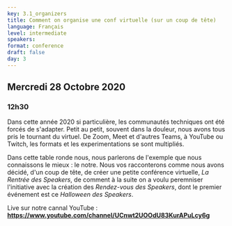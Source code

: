 ```yaml
---
key: 3.1_organizers
title: Comment on organise une conf virtuelle (sur un coup de tête)
language: Français
level: intermediate
speakers: 
format: conference
draft: false
day: 3
---
```


## Mercredi 28 Octobre 2020
### 12h30

Dans cette année 2020 si particulière, les communautés techniques ont été
forcés de s'adapter. Petit au petit, souvent dans la douleur, nous avons
tous pris le tournant du virtuel. De Zoom, Meet et d'autres Teams, à YouTube
ou Twitch, les formats et les  experimentations se sont multipliés.

Dans cette table ronde nous, nous parlerons de l'exemple que nous connaissons
le mieux : le notre. Nous vos racconterons comme nous avons décidé, 
d'un coup de tête, de créer une petite conférence virtuelle, 
*La Rentrée des Speakers*, de comment à la suite on a voulu peremniser 
l'initiative avec la création des *Rendez-vous des Speakers*, dont 
le premier événement est ce *Halloween des Speakers*. 



Live sur notre cannal YouTube : 
**https://www.youtube.com/channel/UCnwt2UOOdU83KurAPuLcy6g**